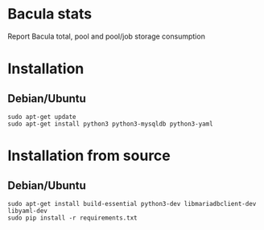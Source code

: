 # Bacula stats

Report Bacula total, pool and pool/job storage consumption

# Installation

## Debian/Ubuntu

```
sudo apt-get update
sudo apt-get install python3 python3-mysqldb python3-yaml
```

# Installation from source

## Debian/Ubuntu

```
sudo apt-get install build-essential python3-dev libmariadbclient-dev libyaml-dev
sudo pip install -r requirements.txt
```
